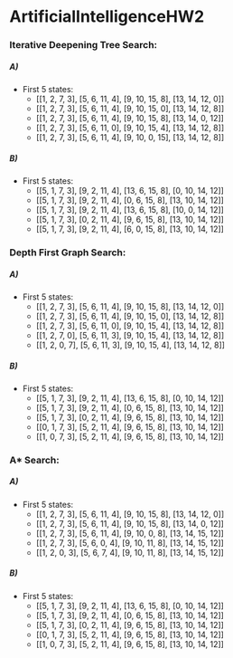 # ArtificialIntelligenceHW2
### Iterative Deepening Tree Search:
##### A)

* First 5 states:
    * [[1, 2, 7, 3], [5, 6, 11, 4], [9, 10, 15, 8], [13, 14, 12, 0]]
    * [[1, 2, 7, 3], [5, 6, 11, 4], [9, 10, 15, 0], [13, 14, 12, 8]]
    * [[1, 2, 7, 3], [5, 6, 11, 4], [9, 10, 15, 8], [13, 14, 0, 12]]
    * [[1, 2, 7, 3], [5, 6, 11, 0], [9, 10, 15, 4], [13, 14, 12, 8]]
    * [[1, 2, 7, 3], [5, 6, 11, 4], [9, 10, 0, 15], [13, 14, 12, 8]]

##### B)

* First 5 states:
    * [[5, 1, 7, 3], [9, 2, 11, 4], [13, 6, 15, 8], [0, 10, 14, 12]]
    * [[5, 1, 7, 3], [9, 2, 11, 4], [0, 6, 15, 8], [13, 10, 14, 12]]
    * [[5, 1, 7, 3], [9, 2, 11, 4], [13, 6, 15, 8], [10, 0, 14, 12]]
    * [[5, 1, 7, 3], [0, 2, 11, 4], [9, 6, 15, 8], [13, 10, 14, 12]]
    * [[5, 1, 7, 3], [9, 2, 11, 4], [6, 0, 15, 8], [13, 10, 14, 12]]


### Depth First Graph Search:
##### A)

* First 5 states:
    * [[1, 2, 7, 3], [5, 6, 11, 4], [9, 10, 15, 8], [13, 14, 12, 0]]
    * [[1, 2, 7, 3], [5, 6, 11, 4], [9, 10, 15, 0], [13, 14, 12, 8]]
    * [[1, 2, 7, 3], [5, 6, 11, 0], [9, 10, 15, 4], [13, 14, 12, 8]]
    * [[1, 2, 7, 0], [5, 6, 11, 3], [9, 10, 15, 4], [13, 14, 12, 8]]
    * [[1, 2, 0, 7], [5, 6, 11, 3], [9, 10, 15, 4], [13, 14, 12, 8]]
    
##### B)

* First 5 states:
    * [[5, 1, 7, 3], [9, 2, 11, 4], [13, 6, 15, 8], [0, 10, 14, 12]]
    * [[5, 1, 7, 3], [9, 2, 11, 4], [0, 6, 15, 8], [13, 10, 14, 12]]
    * [[5, 1, 7, 3], [0, 2, 11, 4], [9, 6, 15, 8], [13, 10, 14, 12]]
    * [[0, 1, 7, 3], [5, 2, 11, 4], [9, 6, 15, 8], [13, 10, 14, 12]]
    * [[1, 0, 7, 3], [5, 2, 11, 4], [9, 6, 15, 8], [13, 10, 14, 12]]
    
 
### A* Search:
##### A)

* First 5 states:
    * [[1, 2, 7, 3], [5, 6, 11, 4], [9, 10, 15, 8], [13, 14, 12, 0]]
    * [[1, 2, 7, 3], [5, 6, 11, 4], [9, 10, 15, 8], [13, 14, 0, 12]]
    * [[1, 2, 7, 3], [5, 6, 11, 4], [9, 10, 0, 8], [13, 14, 15, 12]]
    * [[1, 2, 7, 3], [5, 6, 0, 4], [9, 10, 11, 8], [13, 14, 15, 12]]
    * [[1, 2, 0, 3], [5, 6, 7, 4], [9, 10, 11, 8], [13, 14, 15, 12]]
    
##### B)

* First 5 states:
    * [[5, 1, 7, 3], [9, 2, 11, 4], [13, 6, 15, 8], [0, 10, 14, 12]]
    * [[5, 1, 7, 3], [9, 2, 11, 4], [0, 6, 15, 8], [13, 10, 14, 12]]
    * [[5, 1, 7, 3], [0, 2, 11, 4], [9, 6, 15, 8], [13, 10, 14, 12]]
    * [[0, 1, 7, 3], [5, 2, 11, 4], [9, 6, 15, 8], [13, 10, 14, 12]]
    * [[1, 0, 7, 3], [5, 2, 11, 4], [9, 6, 15, 8], [13, 10, 14, 12]]
